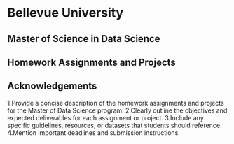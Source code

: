 
# Bellevue University 
## Master of Science in Data Science
## Homework Assignments and Projects




## Acknowledgements

 1.Provide a concise description of the homework assignments and projects for the Master of Data Science program.
 2.Clearly outline the objectives and expected deliverables for each assignment or project.
 3.Include any specific guidelines, resources, or datasets that students should reference.
 4.Mention important deadlines and submission instructions.

